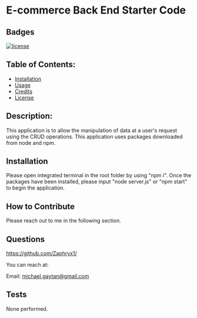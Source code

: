 # E-commerce Back End Starter Code


## Badges

[![license](https://img.shields.io/badge/License-NONE-red.svg)](https://img.shields.io)


## Table of Contents:

-   [Installation](#installation)
-   [Usage](#usage)
-   [Credits](#credits)
-   [License](#license)

## Description:

This application is to allow the manipulation of data at a user's request using the CRUD operations. This application uses packages downloaded from node and npm.






## Installation

Please open integrated terminal in the root folder by using "npm i". Once the packages have been installed, please input "node server.js" or "npm start" to begin the application.



## How to Contribute

Please reach out to me in the following section.

## Questions

https://github.com/Zaphryx1/

You can reach at:

Email: michael.gaytan@gmail.com


## Tests
None performed.

    


